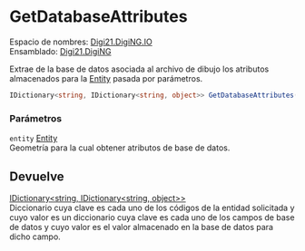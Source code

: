 # GetDatabaseAttributes

Espacio de nombres: [Digi21.DigiNG.IO](../../)  
Ensamblado: [Digi21.DigiNG](../../../)

Extrae de la base de datos asociada al archivo de dibujo los atributos almacenados para la [Entity](../../../digi21.diging.entities/entity/) pasada por parámetros.

```csharp
IDictionary<string, IDictionary<string, object>> GetDatabaseAttributes(Entity entity);
```

### Parámetros

`entity` [Entity](../../../digi21.diging.entities/entity/)  
Geometría para la cual obtener atributos de base de datos.

## Devuelve

[IDictionary&lt;string, IDictionary&lt;string, object&gt;&gt;](https://docs.microsoft.com/en-us/dotnet/api/system.collections.generic.idictionary-2?view=net-5.0)  
Diccionario cuya clave es cada uno de los códigos de la entidad solicitada y cuyo valor es un diccionario cuya clave es cada uno de los campos de base de datos y cuyo valor es el valor almacenado en la base de datos para dicho campo.



